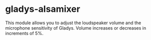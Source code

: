 # gladys-alsamixer

This module allows you to adjust the loudspeaker volume and the microphone sensitivity of Gladys.
Volume increases or decreases in increments of 5%.